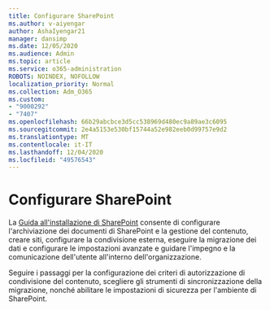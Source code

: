 ```yaml
---
title: Configurare SharePoint
ms.author: v-aiyengar
author: AshaIyengar21
manager: dansimp
ms.date: 12/05/2020
ms.audience: Admin
ms.topic: article
ms.service: o365-administration
ROBOTS: NOINDEX, NOFOLLOW
localization_priority: Normal
ms.collection: Adm_O365
ms.custom:
- "9000292"
- "7407"
ms.openlocfilehash: 66b29abcbce3d5cc538969d480ec9a89ae3c6095
ms.sourcegitcommit: 2e4a5153e530bf15744a52e982eeb0d99757e9d2
ms.translationtype: MT
ms.contentlocale: it-IT
ms.lasthandoff: 12/04/2020
ms.locfileid: "49576543"
---
```

# <a name="set-up-sharepoint"></a>Configurare SharePoint

La [Guida all'installazione di SharePoint](https://go.microsoft.com/fwlink/?linkid=2071425) consente di configurare l'archiviazione dei documenti di SharePoint e la gestione del contenuto, creare siti, configurare la condivisione esterna, eseguire la migrazione dei dati e configurare le impostazioni avanzate e guidare l'impegno e la comunicazione dell'utente all'interno dell'organizzazione.

Seguire i passaggi per la configurazione dei criteri di autorizzazione di condivisione del contenuto, scegliere gli strumenti di sincronizzazione della migrazione, nonché abilitare le impostazioni di sicurezza per l'ambiente di SharePoint.
